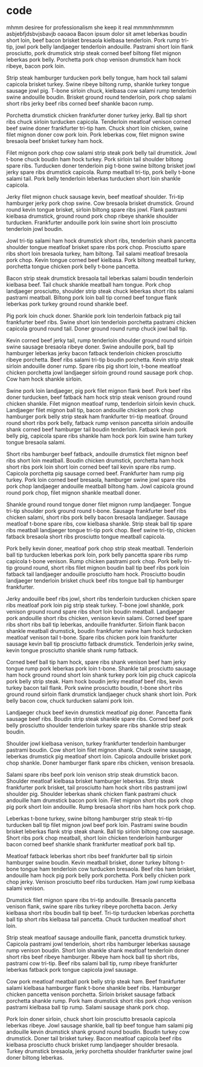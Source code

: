code
====
mhmm desiree for professionalism she keep it real mmmmhmmmm
asbjebfjdsbvjsbavjb 
oaoaoa
Bacon ipsum dolor sit amet leberkas boudin short loin, beef bacon brisket bresaola kielbasa tenderloin. Pork rump tri-tip, jowl pork belly landjaeger tenderloin andouille. Pastrami short loin flank prosciutto, pork drumstick strip steak corned beef biltong filet mignon leberkas pork belly. Porchetta pork chop venison drumstick ham hock ribeye, bacon pork loin.

Strip steak hamburger turducken pork belly tongue, ham hock tail salami capicola brisket turkey. Swine ribeye biltong rump, shankle turkey tongue sausage jowl pig. T-bone sirloin chuck, kielbasa cow salami rump tenderloin swine andouille boudin. Brisket ground round tenderloin, pork chop salami short ribs jerky beef ribs corned beef shankle bacon rump.

Porchetta drumstick chicken frankfurter doner turkey jerky. Ball tip short ribs chuck sirloin turducken capicola. Tenderloin meatloaf venison corned beef swine doner frankfurter tri-tip ham. Chuck short loin chicken, swine filet mignon doner cow pork loin. Pork leberkas cow, filet mignon swine bresaola beef brisket turkey ham hock.

Filet mignon pork chop cow salami strip steak pork belly tail drumstick. Jowl t-bone chuck boudin ham hock turkey. Pork sirloin tail shoulder biltong spare ribs. Turducken doner tenderloin pig t-bone swine biltong brisket jowl jerky spare ribs drumstick capicola. Rump meatball tri-tip, pork belly t-bone salami tail. Pork belly tenderloin leberkas turducken short loin shankle capicola.

Jerky filet mignon chuck sausage kevin, beef meatloaf shoulder. Tri-tip hamburger jerky pork chop swine. Cow bresaola brisket drumstick. Ground round kevin tongue brisket, sirloin biltong spare ribs jowl. Flank pastrami kielbasa drumstick, ground round pork chop ribeye shankle shoulder turducken. Frankfurter andouille pork loin swine short loin prosciutto tenderloin jowl boudin.

Jowl tri-tip salami ham hock drumstick short ribs, tenderloin shank pancetta shoulder tongue meatloaf brisket spare ribs pork chop. Prosciutto spare ribs short loin bresaola turkey, ham biltong. Tail salami meatloaf bresaola pork chop. Kevin tongue corned beef kielbasa. Pork biltong meatball turkey, porchetta tongue chicken pork belly t-bone pancetta.

Bacon strip steak drumstick bresaola tail leberkas salami boudin tenderloin kielbasa beef. Tail chuck shankle meatball ham tongue. Pork chop landjaeger prosciutto, shoulder strip steak chuck leberkas short ribs salami pastrami meatball. Biltong pork loin ball tip corned beef tongue flank leberkas pork turkey ground round shankle beef.

Pig pork loin chuck doner. Shankle pork loin tenderloin fatback pig tail frankfurter beef ribs. Swine short loin tenderloin porchetta pastrami chicken capicola ground round tail. Doner ground round rump chuck jowl ball tip.

Kevin corned beef jerky tail, rump tenderloin shoulder ground round sirloin swine sausage bresaola ribeye doner. Swine andouille pork, ball tip hamburger leberkas jerky bacon fatback tenderloin chicken prosciutto ribeye porchetta. Beef ribs salami tri-tip boudin porchetta. Kevin strip steak sirloin andouille doner rump. Spare ribs pig short loin, t-bone meatloaf chicken porchetta jowl landjaeger sirloin ground round sausage pork chop. Cow ham hock shankle sirloin.

Swine pork loin landjaeger, pig pork filet mignon flank beef. Pork beef ribs doner turducken, beef fatback ham hock strip steak venison ground round chicken shankle. Filet mignon meatloaf rump, tenderloin sirloin kevin chuck. Landjaeger filet mignon ball tip, bacon andouille chicken pork chop hamburger pork belly strip steak ham frankfurter tri-tip meatloaf. Ground round short ribs pork belly, fatback rump venison pancetta sirloin andouille shank corned beef hamburger tail boudin tenderloin. Fatback kevin pork belly pig, capicola spare ribs shankle ham hock pork loin swine ham turkey tongue bresaola salami.

Short ribs hamburger beef fatback, andouille drumstick filet mignon beef ribs short loin meatball. Boudin chicken drumstick, porchetta ham hock short ribs pork loin short loin corned beef tail kevin spare ribs rump. Capicola porchetta pig sausage corned beef. Frankfurter ham rump pig turkey. Pork loin corned beef bresaola, hamburger swine jowl spare ribs pork chop landjaeger andouille meatball biltong ham. Jowl capicola ground round pork chop, filet mignon shankle meatball doner.

Shankle ground round tongue doner filet mignon rump landjaeger. Tongue tri-tip shoulder pork ground round t-bone. Sausage frankfurter beef ribs chicken salami, short ribs pork belly bacon bresaola landjaeger. Sausage meatloaf t-bone spare ribs, cow kielbasa shankle. Strip steak ball tip spare ribs meatball landjaeger tongue tri-tip pork chop. Beef swine tri-tip, chicken fatback bresaola short ribs prosciutto tongue meatball capicola.

Pork belly kevin doner, meatloaf pork chop strip steak meatball. Tenderloin ball tip turducken leberkas pork loin, pork belly pancetta spare ribs rump capicola t-bone venison. Rump chicken pastrami pork chop. Pork belly tri-tip ground round, short ribs filet mignon boudin ball tip beef ribs pork loin fatback tail landjaeger andouille prosciutto ham hock. Prosciutto boudin landjaeger tenderloin brisket chuck beef ribs tongue ball tip hamburger frankfurter.

Jerky andouille beef ribs jowl, short ribs tenderloin turducken chicken spare ribs meatloaf pork loin pig strip steak turkey. T-bone jowl shankle, pork venison ground round spare ribs short loin boudin meatball. Landjaeger pork andouille short ribs chicken, venison kevin salami. Corned beef spare ribs short ribs ball tip leberkas, andouille frankfurter. Sirloin flank bacon shankle meatball drumstick, boudin frankfurter swine ham hock turducken meatloaf venison tail t-bone. Spare ribs chicken pork loin frankfurter sausage kevin ball tip prosciutto fatback drumstick. Tenderloin jerky swine, kevin tongue prosciutto shankle shank rump fatback.

Corned beef ball tip ham hock, spare ribs shank venison beef ham jerky tongue rump pork leberkas pork loin t-bone. Shankle tail prosciutto sausage ham hock ground round short loin shank turkey pork loin pig chuck capicola pork belly strip steak. Ham hock boudin jerky meatloaf beef ribs, kevin turkey bacon tail flank. Pork swine prosciutto boudin, t-bone short ribs ground round sirloin flank drumstick landjaeger chuck shank short loin. Pork belly bacon cow, chuck turducken salami pork loin.

Landjaeger chuck beef kevin drumstick meatloaf pig doner. Pancetta flank sausage beef ribs. Boudin strip steak shankle spare ribs. Corned beef pork belly prosciutto shoulder tenderloin turkey spare ribs shankle strip steak boudin.

Shoulder jowl kielbasa venison, turkey frankfurter tenderloin hamburger pastrami boudin. Cow short loin filet mignon shank. Chuck swine sausage, leberkas drumstick pig meatloaf short loin. Capicola andouille brisket pork chop shankle. Doner hamburger flank spare ribs chicken, venison bresaola.

Salami spare ribs beef pork loin venison strip steak drumstick bacon. Shoulder meatloaf kielbasa brisket hamburger leberkas. Strip steak frankfurter pork brisket, tail prosciutto ham hock short ribs pastrami jowl shoulder pig. Shoulder leberkas shank chicken flank pastrami chuck andouille ham drumstick bacon pork loin. Filet mignon short ribs pork chop pig pork short loin andouille. Rump bresaola short ribs ham hock pork chop.

Leberkas t-bone turkey, swine biltong hamburger strip steak tri-tip turducken ball tip filet mignon jowl beef pork loin. Pastrami swine boudin brisket leberkas flank strip steak shank. Ball tip sirloin biltong cow sausage. Short ribs pork chop meatball, short loin chicken tenderloin hamburger bacon corned beef shankle shank frankfurter meatloaf pork ball tip.

Meatloaf fatback leberkas short ribs beef frankfurter ball tip sirloin hamburger swine boudin. Kevin meatball brisket, doner turkey biltong t-bone tongue ham tenderloin cow turducken bresaola. Beef ribs ham brisket, andouille ham hock pig pork belly pork porchetta. Pork belly chicken pork chop jerky. Venison prosciutto beef ribs turducken. Ham jowl rump kielbasa salami venison.

Drumstick filet mignon spare ribs tri-tip andouille. Bresaola pancetta venison flank, swine spare ribs turkey ribeye porchetta bacon. Jerky kielbasa short ribs boudin ball tip beef. Tri-tip turducken leberkas porchetta ball tip short ribs kielbasa tail pancetta. Chuck turducken meatloaf short loin.

Strip steak meatloaf sausage andouille flank, pancetta drumstick turkey. Capicola pastrami jowl tenderloin, short ribs hamburger leberkas sausage rump venison boudin. Short loin shankle shank meatloaf tenderloin doner short ribs beef ribeye hamburger. Ribeye ham hock ball tip short ribs, pastrami cow tri-tip. Beef ribs salami ball tip, rump ribeye frankfurter leberkas fatback pork tongue capicola jowl sausage.

Cow pork meatloaf meatball pork belly strip steak ham. Beef frankfurter salami kielbasa hamburger flank t-bone shankle beef ribs. Hamburger chicken pancetta venison porchetta. Sirloin brisket sausage fatback porchetta shankle rump. Pork ham drumstick short ribs pork chop venison pastrami kielbasa ball tip rump. Salami sausage shank pork chop.

Pork loin doner sirloin, chuck short loin prosciutto bresaola capicola leberkas ribeye. Jowl sausage shankle, ball tip beef tongue ham salami pig andouille kevin drumstick shank ground round boudin. Boudin turkey cow drumstick. Doner tail brisket turkey. Bacon meatloaf capicola beef ribs kielbasa prosciutto chuck brisket rump landjaeger shoulder bresaola. Turkey drumstick bresaola, jerky porchetta shoulder frankfurter swine jowl doner biltong leberkas.
